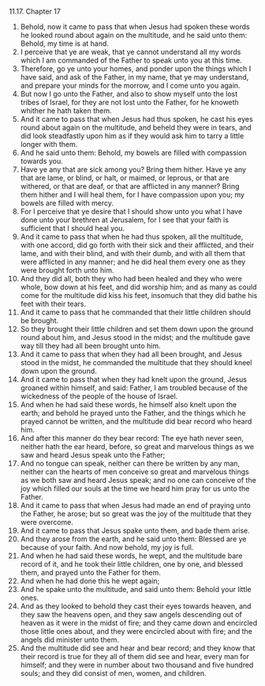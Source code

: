 11.17. Chapter 17
1. Behold, now it came to pass that when Jesus had spoken these words he looked round about again on the multitude, and he said unto them: Behold, my time is at hand.
2. I perceive that ye are weak, that ye cannot understand all my words which I am commanded of the Father to speak unto you at this time.
3. Therefore, go ye unto your homes, and ponder upon the things which I have said, and ask of the Father, in my name, that ye may understand, and prepare your minds for the morrow, and I come unto you again.
4. But now I go unto the Father, and also to show myself unto the lost tribes of Israel, for they are not lost unto the Father, for he knoweth whither he hath taken them.
5. And it came to pass that when Jesus had thus spoken, he cast his eyes round about again on the multitude, and beheld they were in tears, and did look steadfastly upon him as if they would ask him to tarry a little longer with them.
6. And he said unto them: Behold, my bowels are filled with compassion towards you.
7. Have ye any that are sick among you? Bring them hither. Have ye any that are lame, or blind, or halt, or maimed, or leprous, or that are withered, or that are deaf, or that are afflicted in any manner? Bring them hither and I will heal them, for I have compassion upon you; my bowels are filled with mercy.
8. For I perceive that ye desire that I should show unto you what I have done unto your brethren at Jerusalem, for I see that your faith is sufficient that I should heal you.
9. And it came to pass that when he had thus spoken, all the multitude, with one accord, did go forth with their sick and their afflicted, and their lame, and with their blind, and with their dumb, and with all them that were afflicted in any manner; and he did heal them every one as they were brought forth unto him.
10. And they did all, both they who had been healed and they who were whole, bow down at his feet, and did worship him; and as many as could come for the multitude did kiss his feet, insomuch that they did bathe his feet with their tears.
11. And it came to pass that he commanded that their little children should be brought.
12. So they brought their little children and set them down upon the ground round about him, and Jesus stood in the midst; and the multitude gave way till they had all been brought unto him.
13. And it came to pass that when they had all been brought, and Jesus stood in the midst, he commanded the multitude that they should kneel down upon the ground.
14. And it came to pass that when they had knelt upon the ground, Jesus groaned within himself, and said: Father, I am troubled because of the wickedness of the people of the house of Israel.
15. And when he had said these words, he himself also knelt upon the earth; and behold he prayed unto the Father, and the things which he prayed cannot be written, and the multitude did bear record who heard him.
16. And after this manner do they bear record: The eye hath never seen, neither hath the ear heard, before, so great and marvelous things as we saw and heard Jesus speak unto the Father;
17. And no tongue can speak, neither can there be written by any man, neither can the hearts of men conceive so great and marvelous things as we both saw and heard Jesus speak; and no one can conceive of the joy which filled our souls at the time we heard him pray for us unto the Father.
18. And it came to pass that when Jesus had made an end of praying unto the Father, he arose; but so great was the joy of the multitude that they were overcome.
19. And it came to pass that Jesus spake unto them, and bade them arise.
20. And they arose from the earth, and he said unto them: Blessed are ye because of your faith. And now behold, my joy is full.
21. And when he had said these words, he wept, and the multitude bare record of it, and he took their little children, one by one, and blessed them, and prayed unto the Father for them.
22. And when he had done this he wept again;
23. And he spake unto the multitude, and said unto them: Behold your little ones.
24. And as they looked to behold they cast their eyes towards heaven, and they saw the heavens open, and they saw angels descending out of heaven as it were in the midst of fire; and they came down and encircled those little ones about, and they were encircled about with fire; and the angels did minister unto them.
25. And the multitude did see and hear and bear record; and they know that their record is true for they all of them did see and hear, every man for himself; and they were in number about two thousand and five hundred souls; and they did consist of men, women, and children.

